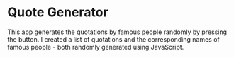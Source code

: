 # Quote Generator
This app generates the quotations by famous people randomly by pressing the button. I created a list of quotations and the corresponding names of famous people - both randomly generated using JavaScript. 
